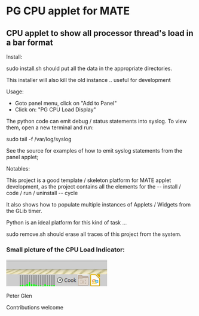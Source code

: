 # PG CPU applet for MATE

## CPU applet to show all processor thread's load in a bar format

 Install:

sudo install.sh should put all the data in the appropriate directories.

This installer will also kill the old instance .. useful for development

  Usage:

 * Goto panel menu, click on  "Add to Panel"
 * Click on: "PG CPU Load Display"

 The python code can emit debug / status statements into syslog. To view them,
open a new terminal and run:

   sudo tail -f /var/log/syslog

See the source for examples of how to emit syslog statements from the panel applet;

Notables:

  This  project is a good template / skeleton platform for MATE applet development, as the
  project contains all the elements for the -- install / code / run / uninstall -- cycle

  It also shows how to populate multiple instances of Applets / Widgets
  from the GLib timer.

  Python is an ideal platform for this kind of task ...

sudo remove.sh should erase all traces of this project from the system.

### Small picture of the CPU Load Indicator:

![Image](pgcpu.jpg)

Peter Glen

Contributions welcome
